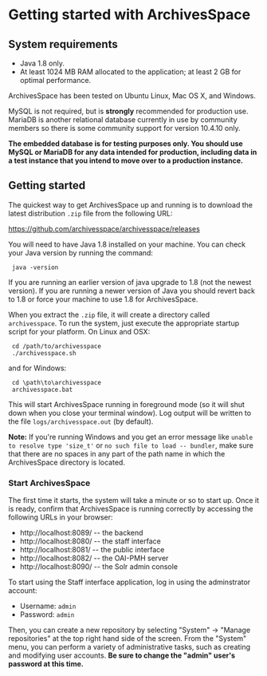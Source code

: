 # Getting started with ArchivesSpace

## System requirements

* Java 1.8 only.
* At least 1024 MB RAM allocated to the application; at least 2 GB for optimal performance.

ArchivesSpace has been tested on Ubuntu Linux, Mac OS X, and
Windows.

MySQL is not required, but is **strongly** recommended for production use.
MariaDB is another relational database currently in use by community members so there is some community support for version 10.4.10 only.

**The embedded database is for testing purposes only. You should use MySQL or MariaDB for any data intended for production, including data in a test instance that you intend to move over to a production instance.**

## Getting started

The quickest way to get ArchivesSpace up and running is to download
the latest distribution `.zip` file from the following URL:

  https://github.com/archivesspace/archivesspace/releases

You will need to have Java 1.8 installed on your machine.
You can check your Java version by running the command:

     java -version

If you are running an earlier version of java upgrade to 1.8 (not the newest version). If you are running a newer version of Java you should revert back to 1.8 or force your machine to use 1.8 for ArchivesSpace.

When you extract the `.zip` file, it will create a directory called
`archivesspace`.  To run the system, just execute the appropriate
startup script for your platform.  On Linux and OSX:

     cd /path/to/archivesspace
     ./archivesspace.sh

and for Windows:

     cd \path\to\archivesspace
     archivesspace.bat

This will start ArchivesSpace running in foreground mode (so it will
shut down when you close your terminal window).  Log output will be
written to the file `logs/archivesspace.out` (by default).

**Note:** If you're running Windows and you get an error message like
`unable to resolve type 'size_t'` or `no such file to load -- bundler`,
make sure that there are no spaces in any part of the path name in which the
ArchivesSpace directory is located.

### Start ArchivesSpace

The first time it starts, the system will take a minute or so to start
up.  Once it is ready, confirm that ArchivesSpace is running correctly by
accessing the following URLs in your browser:

  - http://localhost:8089/ -- the backend
  - http://localhost:8080/ -- the staff interface
  - http://localhost:8081/ -- the public interface
  - http://localhost:8082/ -- the OAI-PMH server
  - http://localhost:8090/ -- the Solr admin console


To start using the Staff interface application, log in using the adminstrator
account:

* Username: `admin`
* Password: `admin`

Then, you can create a new repository by selecting "System" -> "Manage
repositories" at the top right hand side of the screen.  From the
"System" menu, you can perform a variety of administrative tasks, such
as creating and modifying user accounts.  **Be sure to change the
"admin" user's password at this time.**
